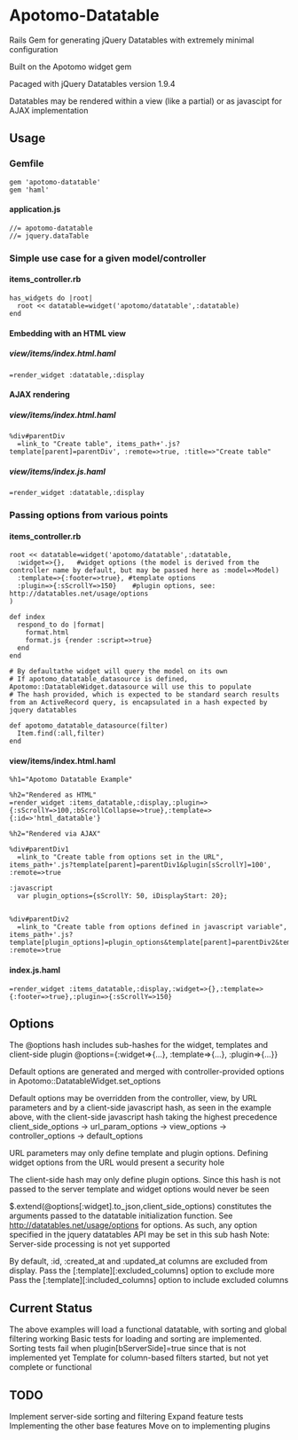 # Apotomo-Datatable
  Rails Gem for generating jQuery Datatables with extremely minimal configuration

  Built on the Apotomo widget gem

  Pacaged with jQuery Datatables version 1.9.4

  Datatables may be rendered within a view (like a partial) or as javascipt for AJAX implementation

## Usage

### Gemfile
    gem 'apotomo-datatable'
    gem 'haml'

#### application.js
    //= apotomo-datatable
    //= jquery.dataTable
 
### Simple use case for a given model/controller


#### items_controller.rb
    has_widgets do |root|
      root << datatable=widget('apotomo/datatable',:datatable)
    end

#### Embedding with an HTML view
##### view/items/index.html.haml
    =render_widget :datatable,:display

#### AJAX rendering
##### view/items/index.html.haml
    %div#parentDiv
      =link_to "Create table", items_path+'.js?template[parent]=parentDiv', :remote=>true, :title=>"Create table"
##### view/items/index.js.haml
    =render_widget :datatable,:display

### Passing options from various points

#### items_controller.rb
    root << datatable=widget('apotomo/datatable',:datatable,
      :widget=>{},   #widget options (the model is derived from the controller name by default, but may be passed here as :model=>Model)
      :template=>{:footer=>true}, #template options
      :plugin=>{:sScrollY=>150}    #plugin options, see: http://datatables.net/usage/options
    )

    def index
      respond_to do |format|
        format.html
        format.js {render :script=>true}
      end
    end

    # By defaultathe widget will query the model on its own
    # If apotomo_datatable_datasource is defined, Apotomo::DatatableWidget.datasource will use this to populate
    # The hash provided, which is expected to be standard search results from an ActiveRecord query, is encapsulated in a hash expected by jquery datatables

    def apotomo_datatable_datasource(filter)
      Item.find(:all,filter)
    end

#### view/items/index.html.haml
    %h1="Apotomo Datatable Example"

    %h2="Rendered as HTML"
    =render_widget :items_datatable,:display,:plugin=>{:sScrollY=>100,:bScrollCollapse=>true},:template=>{:id=>'html_datatable'}

    %h2="Rendered via AJAX"

    %div#parentDiv1
      =link_to "Create table from options set in the URL", items_path+'.js?template[parent]=parentDiv1&plugin[sScrollY]=100', :remote=>true

    :javascript
      var plugin_options={sScrollY: 50, iDisplayStart: 20};


    %div#parentDiv2
      =link_to "Create table from options defined in javascript variable", items_path+'.js?template[plugin_options]=plugin_options&template[parent]=parentDiv2&template[id]=datatable_2', :remote=>true

#### index.js.haml
    =render_widget :items_datatable,:display,:widget=>{},:template=>{:footer=>true},:plugin=>{:sScrollY=>150}


## Options

  The @options hash includes sub-hashes for the widget, templates and client-side plugin
    @options={:widget=>{...}, :template=>{...}, :plugin=>{...}}

  Default options are generated and merged with controller-provided options in Apotomo::DatatableWidget.set_options

  Default options may be overridden from the controller, view, by URL parameters and by a client-side javascript hash, as seen in the example above, with the client-side javascript hash taking the highest precedence
    client_side_options -> url_param_options -> view_options -> controller_options -> default_options

  URL parameters may only define template and plugin options. Defining widget options from the URL would present a security hole

  The client-side hash may only define plugin options. Since this hash is not passed to the server template and widget options would never be seen

  $.extend(@options[:widget].to_json,client_side_options) constitutes the arguments passed to the datatable initialization function. 
  See http://datatables.net/usage/options for options.  As such, any option specified in the jquery datatables API may be set in this sub hash
  Note: Server-side processing is not yet supported

  By default, :id, :created_at and :updated_at columns are excluded from display. 
  Pass the [:template][:excluded_columns] option to exclude more
  Pass the [:template][:included_columns] option to include excluded columns

## Current Status

  The above examples will load a functional datatable, with sorting and global filtering working
  Basic tests for loading and sorting are implemented.  Sorting tests fail when plugin[bServerSide]=true since that is not implemented yet
  Template for column-based filters started, but not yet complete or functional

## TODO

  Implement server-side sorting and filtering
  Expand feature tests
  Implementing the other base features
  Move on to implementing plugins
